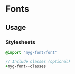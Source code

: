 # Fonts

## Usage

### Stylesheets

```sass
@import "myg-font/font"

// Include classes (optional)
+myg-font--classes
```

